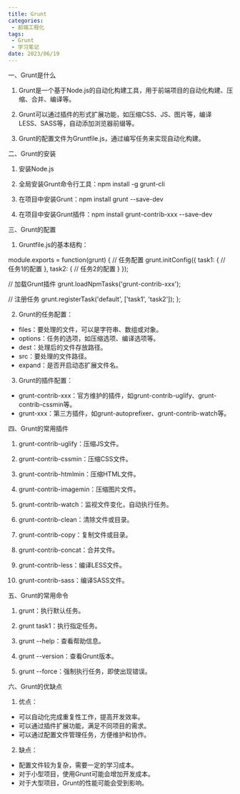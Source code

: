 ```yaml
---
title: Grunt
categories:
 - 前端工程化
tags:
 - Grunt
 - 学习笔记
date: 2023/06/19
---
```


一、Grunt是什么

1. Grunt是一个基于Node.js的自动化构建工具，用于前端项目的自动化构建、压缩、合并、编译等。

2. Grunt可以通过插件的形式扩展功能，如压缩CSS、JS、图片等，编译LESS、SASS等，自动添加浏览器前缀等。

3. Grunt的配置文件为Gruntfile.js，通过编写任务来实现自动化构建。

二、Grunt的安装

1. 安装Node.js

2. 全局安装Grunt命令行工具：npm install -g grunt-cli

3. 在项目中安装Grunt：npm install grunt --save-dev

4. 在项目中安装Grunt插件：npm install grunt-contrib-xxx --save-dev

三、Grunt的配置

1. Gruntfile.js的基本结构：

module.exports = function(grunt) {
  // 任务配置
  grunt.initConfig({
    task1: {
      // 任务1的配置
    },
    task2: {
      // 任务2的配置
    }
  });

  // 加载Grunt插件
  grunt.loadNpmTasks('grunt-contrib-xxx');

  // 注册任务
  grunt.registerTask('default', ['task1', 'task2']);
};

2. Grunt的任务配置：

- files：要处理的文件，可以是字符串、数组或对象。
- options：任务的选项，如压缩选项、编译选项等。
- dest：处理后的文件存放路径。
- src：要处理的文件路径。
- expand：是否开启动态扩展文件名。

3. Grunt的插件配置：

- grunt-contrib-xxx：官方维护的插件，如grunt-contrib-uglify、grunt-contrib-cssmin等。
- grunt-xxx：第三方插件，如grunt-autoprefixer、grunt-contrib-watch等。

四、Grunt的常用插件

1. grunt-contrib-uglify：压缩JS文件。

2. grunt-contrib-cssmin：压缩CSS文件。

3. grunt-contrib-htmlmin：压缩HTML文件。

4. grunt-contrib-imagemin：压缩图片文件。

5. grunt-contrib-watch：监视文件变化，自动执行任务。

6. grunt-contrib-clean：清除文件或目录。

7. grunt-contrib-copy：复制文件或目录。

8. grunt-contrib-concat：合并文件。

9. grunt-contrib-less：编译LESS文件。

10. grunt-contrib-sass：编译SASS文件。

五、Grunt的常用命令

1. grunt：执行默认任务。

2. grunt task1：执行指定任务。

3. grunt --help：查看帮助信息。

4. grunt --version：查看Grunt版本。

5. grunt --force：强制执行任务，即使出现错误。

六、Grunt的优缺点

1. 优点：

- 可以自动化完成重复性工作，提高开发效率。
- 可以通过插件扩展功能，满足不同项目的需求。
- 可以通过配置文件管理任务，方便维护和协作。

2. 缺点：

- 配置文件较为复杂，需要一定的学习成本。
- 对于小型项目，使用Grunt可能会增加开发成本。
- 对于大型项目，Grunt的性能可能会受到影响。